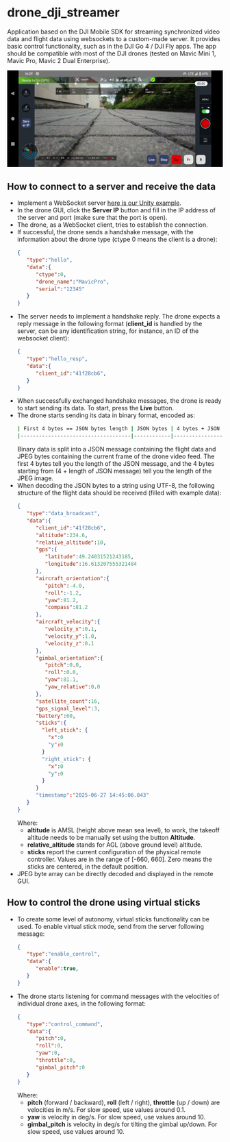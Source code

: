 # drone_dji_streamer

Application based on the DJI Mobile SDK for streaming synchronized video data and flight data using websockets to a custom-made server. It provides basic control functionality, such as in the DJI Go 4 / DJI Fly apps. The app should be compatible with most of the DJI drones (tested on Mavic Mini 1, Mavic Pro, Mavic 2 Dual Enterprise).

<img src=gui.png>

## How to connect to a server and receive the data

- Implement a WebSocket server [here is our Unity example](https://github.com/robofit/drone_vstool/blob/minimal_client/DroCo/Assets/Scripts/WebSocketServer.cs).
- In the drone GUI, click the **Server IP** button and fill in the IP address of the server and port (make sure that the port is open).
- The drone, as a WebSocket client, tries to establish the connection.
- If successful, the drone sends a handshake message, with the information about the drone type (ctype 0 means the client is a drone):
  ```json
  {
     "type":"hello",
     "data":{
        "ctype":0,
        "drone_name":"MavicPro",
        "serial":"12345"
     }
  }
  ```
- The server needs to implement a handshake reply. The drone expects a reply message in the following format (**client_id** is handled by the server, can be any identification string, for instance, an ID of the websocket client):
  ```json
  {
     "type":"hello_resp",
     "data":{
        "client_id":"41f28cb6",
     }
  }
  ```
- When successfully exchanged handshake messages, the drone is ready to start sending its data. To start, press the **Live** button.
- The drone starts sending its data in binary format, encoded as:
  ```bash
  | First 4 bytes == JSON bytes length | JSON bytes | 4 bytes + JSON bytes length + 4 bytes == JPEG image bytes length | JPEG bytes |
  |------------------------------------|------------|------------------------------------------------------------------|------------| 
  ```
  Binary data is split into a JSON message containing the flight data and JPEG bytes containing the current frame of the drone video feed. The first 4 bytes tell you the length of the JSON message, and the 4 bytes starting from (4 + length of JSON message) tell you the length of the JPEG image.
- When decoding the JSON bytes to a string using UTF-8, the following structure of the flight data should be received (filled with example data):
  ```json
  {
     "type":"data_broadcast",
     "data":{
        "client_id":"41f28cb6",
        "altitude":234.6,
        "relative_altitude":10,
        "gps":{
           "latitude":49.24031521243185,
           "longitude":16.613207555321484
        },
        "aircraft_orientation":{
           "pitch":-4.0,
           "roll":-1.2,
           "yaw":81.2,
           "compass":81.2
        },
        "aircraft_velocity":{
           "velocity_x":0.1,
           "velocity_y":1.0,
           "velocity_z":0.1
        },
        "gimbal_orientation":{
           "pitch":0.0,
           "roll":0.0,
           "yaw":81.1,
           "yaw_relative":0.0
        },
        "satellite_count":16,
        "gps_signal_level":3,
        "battery":60,
        "sticks":{
          "left_stick": {
            "x":0
            "y":0
          }
          "right_stick": {
            "x":0
            "y":0
          }
        }
        "timestamp":"2025-06-27 14:45:06.843"
     }
  }
  ```
  Where:
  - **altitude** is AMSL (height above mean sea level), to work, the takeoff altitude needs to be manually set using the button **Altitude**.
  - **relative_altitude** stands for AGL (above ground level) altitude.
  - **sticks** report the current configuration of the physical remote controller. Values are in the range of [-660, 660]. Zero means the sticks are centered, in the default position.
- JPEG byte array can be directly decoded and displayed in the remote GUI.
 
## How to control the drone using virtual sticks

- To create some level of autonomy, virtual sticks functionality can be used. To enable virtual stick mode, send from the server following message:
  ```json
  {
     "type":"enable_control",
     "data":{
        "enable":true,
     }
  }
  ```
- The drone starts listening for command messages with the velocities of individual drone axes, in the following format:
  ```json
  {
     "type":"control_command",
     "data":{
        "pitch":0,  
        "roll":0,
        "yaw":0,
        "throttle":0,
        "gimbal_pitch":0
     }
  }
  ```
  Where:
  - **pitch** (forward / backward), **roll** (left / right), **throttle** (up / down)  are velocities in m/s. For slow speed, use values around 0.1.
  - **yaw** is velocity in deg/s. For slow speed, use values around 10.
  - **gimbal_pitch** is velocity in deg/s for tilting the gimbal up/down. For slow speed, use values around 10.

  
